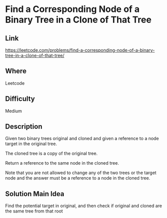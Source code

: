 # Find a Corresponding Node of a Binary Tree in a Clone of That Tree

## Link
https://leetcode.com/problems/find-a-corresponding-node-of-a-binary-tree-in-a-clone-of-that-tree/

## Where
Leetcode

## Difficulty
Medium

## Description
Given two binary trees original and cloned and given a reference to a node target in the original tree.

The cloned tree is a copy of the original tree.

Return a reference to the same node in the cloned tree.

Note that you are not allowed to change any of the two trees or the target node and the answer must be a reference to a node in the cloned tree.

## Solution Main Idea
Find the potential target in original, and then check if original and cloned are the same tree from that root